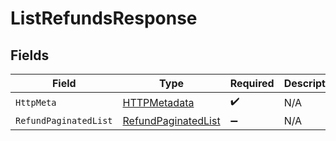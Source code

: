 # ListRefundsResponse


## Fields

| Field                                                                 | Type                                                                  | Required                                                              | Description                                                           |
| --------------------------------------------------------------------- | --------------------------------------------------------------------- | --------------------------------------------------------------------- | --------------------------------------------------------------------- |
| `HttpMeta`                                                            | [HTTPMetadata](../../Models/Components/HTTPMetadata.md)               | :heavy_check_mark:                                                    | N/A                                                                   |
| `RefundPaginatedList`                                                 | [RefundPaginatedList](../../Models/Components/RefundPaginatedList.md) | :heavy_minus_sign:                                                    | N/A                                                                   |